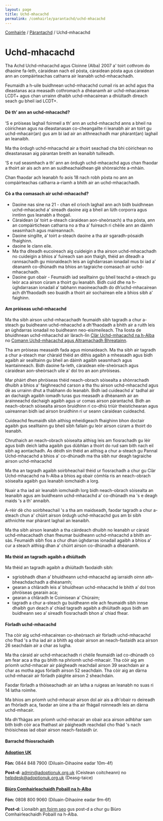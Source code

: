 ```yaml
---
layout: page
title: Uchd-mhacachd
permalink: /comhairle/parantachd/uchd-mhacachd
---
```

[Comhairle](/comhairle/) / [Pàrantachd](/comhairle/parantachd/) / Uchd-mhacachd

# Uchd-mhacachd

Tha Achd Uchd-mhacachd agus Cloinne (Alba) 2007 a' toirt cothrom do dhaoine fa-leth, càraidean nach eil pòsta, càraidean pòsta agus càraidean ann an compàirteachas catharra air leanabh uchd-mhacachadh.  

Feumaidh a h-uile buidhnean uchd-mhacachd cumail ris an achd agus tha dleastanas aca measadh cothromach a dhèanamh air uchd-mhacairean LCDT+ agus chan urrainn dhaibh uchd-mhacairean a dhiùltadh dìreach seach gu bheil iad LCDT+.

#### Dè th’ ann an uchd-mhacachd?

‘S e pròiseas laghail foirmeil a th’ ann an uchd-mhacachd anns a bheil na còirichean agus na dleastanasan co-cheangailte ri leanabh air an toirt gu uchd-mhacair(an) gus am bi iad air an aithneachadh mar phàrant(an) laghail an leanaibh.

Ma tha òrdugh uchd-mhacachd air a thoirt seachad cha bhi còirichean no dleastanasan aig pàrantan breith an leanaibh tuilleadh.

‘S e rud seasmhach a th’ ann an òrdugh uchd-mhacachd agus chan fhaodar a thoirt air ais ach ann an suidheachaidhean glè shònraichte a-mhàin.

Chan fhaodar ach leanabh fo aois 18 nach robh pòsta no ann an compàirteachas catharra a-riamh a bhith air an uchd-mhacachadh.

#### Cò a tha comasach air uchd-mhacachd?

*   Daoine nas sìne na 21 - chan eil crìoch laghail ann ach bidh buidhnean uchd-mhacachd a’ sireadh daoine aig a bheil an lùth corporra agus inntinn gus leanabh a thogail.
*   Càraidean (a’ toirt a-steach càraidean aon-sheòrsach) a tha pòsta, ann an compàirtichean catharra no a tha a’ fuireach ri chèile ann an dàimh seasmhach agus maireannach.
*   Daoine singilte, a’ toirt a-steach daoine a tha air sgaradh-pòsaidh fhaighinn.
*   daoine le clann eile.
*   Ma tha dìteadh eucoireach aig cuideigin a tha airson uchd-mhacachadh no cuideigin a bhios a’ fuireach san aon thaigh, thèid an dìteadh a rannsachadh gu mionaideach leis an ùghdarrasan ionadail mus bi iad a’ dèanamh co-dhùnadh ma bhios an tagraiche comasach air uchd-mhacachadh.
*   Daoine gun obair - Feumaidh iad sealltainn gu bheil teachd a-steach gu leòr aca airson cùram a thoirt gu leanabh. Bidh cuid dhe na h-ùghdarrasan ionadail a’ tabhann maoineachadh do dh’uchd-mhacairean ach dh’fhaodadh seo buaidh a thoirt air sochairean eile a bhios sibh a’ faighinn.

#### Am pròiseas uchd-mhacachd

Ma tha sibh airson uchd-mhacachadh feumaidh sibh tagradh a chur a-steach gu buidheann uchd-mhacachd a dh'fhaodadh a bhith air a ruith leis an ùghdarras ionadail no buidheann neo-eisimeileach. Tha lìosta de bhuidhnean uchd-mhacachd air làrach-lìn [Clàr Uchd-mhacachd na h-Alba](http://www.scotlandsadoptionregister.org.uk/) no [Comann Uchd-mhacachd agus Altramachadh Bhreatainn](https://corambaaf.org.uk/).  

Tha am pròiseas measaidh fada agus mionaideach. Ma tha sibh air tagradh a chur a-steach mar chàraid thèid an dithis agaibh a mheasadh agus bidh agaibh air sealltainn gu bheil an dàimh agaibh seasmhach agus leantainneach. Bidh daoine fa-leth, càraidean eile-sheòrsach agus càraidean aon-sheòrsach uile a' dol tro an aon phròiseas.

Mar phàirt dhen phròiseas thèid neach-obrach sòisealta a shònrachadh dhuibh a bhios a' faighneachd carson a tha thu airson uchd-mhacachd agus dè as urrainn dhut a thabhann do leanabh. Bidh iad cuideachd a' tadhal air an dachaigh agaibh iomadh turas gus measadh a dhèanamh air an àrainneachd dachaigh agaibh agus ur comas airson pàrantachd. Bidh an neach-obrach sòisealta airson bruidhinn ri co-dhiù triùir theistichearan agus uaireannan bidh iad airson bruidhinn ri ur seann càraidean cuideachd.

Cuideachd feumaidh sibh aithisg mheidigeach fhaighinn bhon doctair agaibh gus sealltainn gu bheil sibh fallain gu leòr airson cùram a thoirt do leanabh.  

Chruthaich an neach-obrach sòisealta aithisg leis am fiosrachadh gu lèir agus bidh deich latha agaibh gus dùbhlan a thoirt do rud sam bith nach eil sibh ag aontachadh. As dèidh sin thèid an aithisg a chur a-steach gu Pannal Uchd-mhacachd a bhios a' co-dhùnadh ma tha sibh nur deagh tagraiche airson uchd-mhacachd  

Ma tha an tagradh agaibh soirbheachail thèid ur fiosrachadh a chur gu Clàr Uchd-mhacachd na h-Alba a bhios ag obair còmhla ris an neach-obrach sòisealta agaibh gus leanabh iomchaidh a lorg.

Nuair a tha iad air leanabh iomchaidh lorg bidh neach-obrach sòisealta an leanaibh agus am buidheann uchd-mhacachd a' co-dhùnadh ma 's e deagh maids 's a th' annaibh.

A-rèir dè cho soirbheachail 's a tha am maidseadh, faodar tagradh a chur a-steach chun a' chùirt airson òrdugh uchd-mhacachd gus am bi sibh aithnichte mar phàrant laghail an leanaibh.  

Ma tha sibh airson leanabh a tha càirdeach dhuibh no leanabh ur càraid uchd-mhacachadh chan fheumar buidheann uchd-mhacachd a bhith an-sàs. Feumaidh sibh fios a chur dhan ùghdarras ionadail agaibh a bhios a’ cur a steach aithisg dhan a’ chùirt airson co-dhùnadh a dhèanamh.

#### Ma thèid an tagradh agaibh a dhiùltadh

Ma thèid an tagradh agaibh a dhiùltadh faodaidh sibh:

*   sgrìobhadh dhan a’ bhuidheann uchd-mhacachd ag iarraidh oirnn ath-bheachdachadh a dhèanamh;
*   gearan a chlàradh leis a’ bhuidhean uchd-mhacachd le bhith a’ dol tron phròiseas gearain aca;
*   gearan a chlàradh le Coimisean a’ Chùraim;
*   tagradh a chur a-steach gu buidheann eile ach feumaidh sibh innse dhaibh gun deach a’ chiad tagradh agaibh a dhiùltadh agus bidh am buidheann seo a’ sireadh fiosrachadh bhon a’ chiad fhear.

#### Fòrladh uchd-mhacachd

Tha còir aig uchd-mhacairean co-sheòrsach air fòrladh uchd-mhacachd cho fhad 's a tha iad air a bhith ag obair airson an neach-fastaidh aca airson 26 seachdain air a char as lugha.  

Ma tha càraid air uchd-mhacachadh ri chèile feumaidh iad co-dhùnadh cò am fear aca a tha gu bhith na phrìomh uchd-mhacair. Tha còir aig am prìomh uchd-mhacair air pàigheadh reachdail airson 39 seachdain air a char as motha agus fòrladh airson 52 seachdain. Tha còir aig an dàrna uchd-mhacair air fòrladh pàighte airson 2 sheachdain.

Faodar fòrladh a thòiseachadh air an latha a ruigeas an leanabh no suas ri 14 latha roimhe.

Ma bhios am prìomh uchd-mhacair airson dol air ais a dh'obair ro deireadh an fhòrladh aca, faodar an ùine a tha air fhàgail roinneadh leis an dàrna uchd-mhacair.  

Ma dh'fhàgas am prìomh uchd-mhacair an obair aca airson adhbhar sam bith bidh còir aca fhathast air pàigheadh reachdail cho fhàd 's nach thòisicheas iad obair airson neach-fastaidh ùr.  

#### Barrachd fhiosrachaidh

#### [Adoption UK](http://www.adoptionuk.org.uk/scotland/)

**Fòn:** 0844 848 7900 (Diluain-Dihaoine eadar 10m-4f)  

**Post-d:** [admin@adoptionuk.org.uk](mailto:admin@adoptionuk.org.uk) (Ceistean coitcheann) no [helpdesk@adoptionuk.org.uk](mailto:helpdesk@adoptionuk.org.uk) (Deasg-taice)

#### [Biùro Comhairleachaidh Pobaill na h-Alba](https://www.citizensadvice.org.uk/scotland/family/children-and-young-people/adopting-a-child-s/)

**Fòn:** 0808 800 9060 (Diluain-Dihaoine eadar 9m-6f)

**Post-d:** Lìonaibh [am foirm seo](https://www.advice.scot/contact-us/send-us-your-questions) gus post-d a chur gu Biùro Comhairleachaidh Pobaill na h-Alba.
